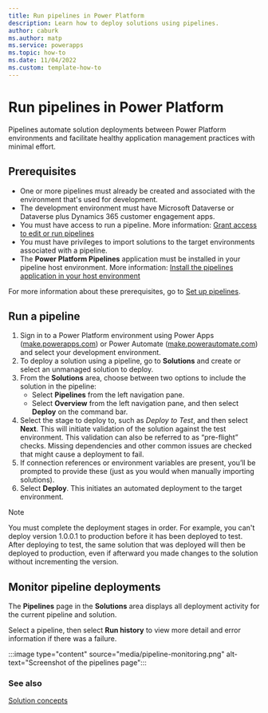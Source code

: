 ```yaml
---
title: Run pipelines in Power Platform
description: Learn how to deploy solutions using pipelines.
author: caburk
ms.author: matp
ms.service: powerapps
ms.topic: how-to
ms.date: 11/04/2022
ms.custom: template-how-to
---
```

# Run pipelines in Power Platform

Pipelines automate solution deployments between Power Platform environments and facilitate healthy application management practices with minimal effort.

## Prerequisites

- One or more pipelines must already be created and associated with the environment that's used for development.
- The development environment must have Microsoft Dataverse or Dataverse plus Dynamics 365 customer engagement apps.
- You must have access to run a pipeline. More information: [Grant access to edit or run pipelines](set-up-pipelines.md#grant-access-to-edit-or-run-pipelines)
- You must have privileges to import solutions to the target environments associated with a pipeline.
- The **Power Platform Pipelines** application must be installed in your pipeline host environment. More information: [Install the pipelines application in your host environment](set-up-pipelines.md#install-the-pipelines-application-in-your-host-environment)

For more information about these prerequisites, go to [Set up pipelines](set-up-pipelines.md).

## Run a pipeline

1. Sign in to a Power Platform environment using Power Apps ([make.powerapps.com](https://make.powerapps.com)) or Power Automate ([make.powerautomate.com](https://make.powerautomate.com)) and select your development environment.
1. To deploy a solution using a pipeline, go to **Solutions** and create or select an unmanaged solution to deploy.
1. From the **Solutions** area, choose between two options to include the solution in the pipeline:
   - Select **Pipelines** from the left navigation pane.
   - Select **Overview** from the left navigation pane, and then select **Deploy** on the command bar.
1. Select the stage to deploy to, such as *Deploy to Test*, and then select **Next**. This will initiate validation of the solution against the test environment. This validation can also be referred to as “pre-flight” checks. Missing dependencies and other common issues are checked that might cause a deployment to fail.
1. If connection references or environment variables are present, you’ll be prompted to provide these (just as you would when manually importing solutions).
1. Select **Deploy**. This initiates an automated deployment to the target environment.

> [!NOTE]
> You must complete the deployment stages in order. For example, you can't deploy version 1.0.0.1 to production before it has been deployed to test. After deploying to test, the same solution that was deployed will then be deployed to production, even if afterward you made changes to the solution without incrementing the version.

## Monitor pipeline deployments

The **Pipelines** page in the **Solutions** area displays all deployment activity for the current pipeline and solution.

Select a pipeline, then select **Run history** to view more detail and error information if there was a failure.

:::image type="content" source="media/pipeline-monitoring.png" alt-text="Screenshot of the pipelines page":::

### See also

[Solution concepts](solution-concepts-alm.md)
